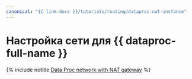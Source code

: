 ```yaml
---
canonical: "{{ link-docs }}/tutorials/routing/dataproc-nat-instance"
---
```


# Настройка сети для {{ dataproc-full-name }}

{% include notitle [Data Proc network with NAT gateway](../../_tutorials/routing/data-proc-nat-gateway.md) %}
